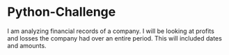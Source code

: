 # Python-Challenge
I am analyzing financial records of a company. I will be looking at profits and losses the company had over an entire period. This will included dates and amounts.
